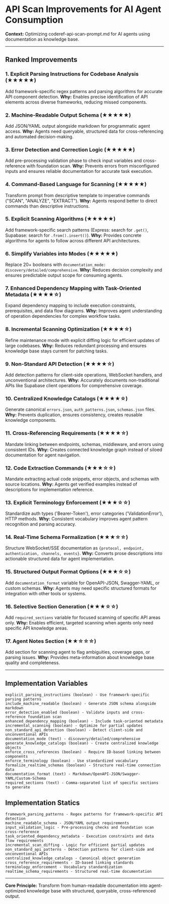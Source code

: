 # API Scan Improvements for AI Agent Consumption

**Context:** Optimizing coderef-api-scan-prompt.md for AI agents using documentation as knowledge base.

---

## Ranked Improvements

### 1. **Explicit Parsing Instructions for Codebase Analysis** (★★★★★)
Add framework-specific regex patterns and parsing algorithms for accurate API component detection.
**Why:** Enables precise identification of API elements across diverse frameworks, reducing missed components.

### 2. **Machine-Readable Output Schema** (★★★★★)
Add JSON/YAML output alongside markdown for programmatic agent access.
**Why:** Agents need queryable, structured data for cross-referencing and automated decision-making.

### 3. **Error Detection and Correction Logic** (★★★★★)
Add pre-processing validation phase to check input variables and cross-reference with foundation scan.
**Why:** Prevents errors from misconfigured inputs and ensures reliable documentation for accurate task execution.

### 4. **Command-Based Language for Scanning** (★★★★★)
Transform prompt from descriptive template to imperative commands ("SCAN", "ANALYZE", "EXTRACT").
**Why:** Agents respond better to direct commands than descriptive instructions.

### 5. **Explicit Scanning Algorithms** (★★★★★)
Add framework-specific search patterns (Express: search for `.get()`, Supabase: search for `.from().insert()`).
**Why:** Provides concrete algorithms for agents to follow across different API architectures.

### 6. **Simplify Variables into Modes** (★★★★★)  
Replace 20+ booleans with `documentation_mode: discovery/detailed/comprehensive`.
**Why:** Reduces decision complexity and ensures predictable output scope for consuming agents.

### 7. **Enhanced Dependency Mapping with Task-Oriented Metadata** (★★★★☆)
Expand dependency mapping to include execution constraints, prerequisites, and data flow diagrams.
**Why:** Improves agent understanding of operation dependencies for complex workflow tasks.

### 8. **Incremental Scanning Optimization** (★★★★☆)
Refine maintenance mode with explicit diffing logic for efficient updates of large codebases.
**Why:** Reduces redundant processing and ensures knowledge base stays current for patching tasks.

### 9. **Non-Standard API Detection** (★★★★☆)
Add detection patterns for client-side operations, WebSocket handlers, and unconventional architectures.
**Why:** Accurately documents non-traditional APIs like Supabase client operations for comprehensive coverage.

### 10. **Centralized Knowledge Catalogs** (★★★★☆)
Generate canonical `errors.json`, `auth_patterns.json`, `schemas.json` files.
**Why:** Prevents duplication, ensures consistency, creates reusable knowledge components.

### 11. **Cross-Referencing Requirements** (★★★★☆)
Mandate linking between endpoints, schemas, middleware, and errors using consistent IDs.
**Why:** Creates connected knowledge graph instead of siloed documentation for agent navigation.

### 12. **Code Extraction Commands** (★★★☆☆)
Mandate extracting actual code snippets, error objects, and schemas with source locations.
**Why:** Agents get verified examples instead of descriptions for implementation reference.

### 13. **Explicit Terminology Enforcement** (★★★☆☆)
Standardize auth types ('Bearer-Token'), error categories ('ValidationError'), HTTP methods.
**Why:** Consistent vocabulary improves agent pattern recognition and parsing accuracy.

### 14. **Real-Time Schema Formalization** (★★★☆☆)
Structure WebSocket/SSE documentation as `{protocol, endpoint, authentication, channels, events}`.
**Why:** Converts prose descriptions into actionable structured data for agent implementation.

### 15. **Structured Output Format Options** (★★★☆☆)
Add `documentation_format` variable for OpenAPI-JSON, Swagger-YAML, or custom schemas.
**Why:** Agents may need specific structured formats for integration with other tools or systems.

### 16. **Selective Section Generation** (★★★☆☆)
Add `required_sections` variable for focused scanning of specific API areas only.
**Why:** Enables efficient, targeted scanning when agents only need specific API knowledge areas.

### 17. **Agent Notes Section** (★★☆☆☆)
Add section for scanning agent to flag ambiguities, coverage gaps, or parsing issues.
**Why:** Provides meta-information about knowledge base quality and completeness.


---

## Implementation Variables

```
explicit_parsing_instructions (boolean) - Use framework-specific parsing patterns
include_machine_readable (boolean) - Generate JSON schema alongside markdown
error_detection_enabled (boolean) - Validate inputs and cross-reference foundation scan
enhanced_dependency_mapping (boolean) - Include task-oriented metadata
incremental_scanning (boolean) - Optimize for partial updates
non_standard_api_detection (boolean) - Detect client-side and unconventional APIs
documentation_mode (text) - discovery/detailed/comprehensive  
generate_knowledge_catalogs (boolean) - Create centralized knowledge objects
enforce_cross_references (boolean) - Require ID-based linking between components
enforce_terminology (boolean) - Use standardized vocabulary
formalize_realtime_schemas (boolean) - Structure real-time connection data
documentation_format (text) - Markdown/OpenAPI-JSON/Swagger-YAML/Custom-Schema
required_sections (text) - Comma-separated list of specific sections to generate
```

## Implementation Statics

```
framework_parsing_patterns - Regex patterns for framework-specific API detection
machine_readable_schema - JSON/YAML output requirements
input_validation_logic - Pre-processing checks and foundation scan cross-reference
task_oriented_dependency_metadata - Execution constraints and data flow requirements
incremental_scan_diffing - Logic for efficient partial updates
non_standard_api_patterns - Detection patterns for client-side and unconventional APIs
centralized_knowledge_catalogs - Canonical object generation
cross_reference_requirements - ID-based linking standards
terminology_enforcement - Vocabulary standardization
realtime_schema_requirements - Structured real-time documentation
```

---

**Core Principle:** Transform from human-readable documentation into agent-optimized knowledge base with structured, queryable, cross-referenced output.